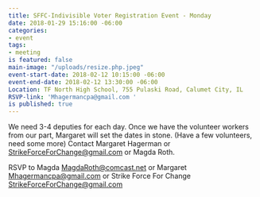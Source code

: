 ```yaml
---
title: SFFC-Indivisible Voter Registration Event - Monday
date: 2018-01-29 15:16:00 -06:00
categories:
- event
tags:
- meeting
is featured: false
main-image: "/uploads/resize.php.jpeg"
event-start-date: 2018-02-12 10:15:00 -06:00
event-end-date: 2018-02-12 13:30:00 -06:00
Location: TF North High School, 755 Pulaski Road, Calumet City, IL
RSVP-link: 'Mhagermancpa@gmail.com '
is published: true
---
```


We need 3-4 deputies for each day. Once we have the volunteer workers from our part, Margaret will set the dates in stone. (Have a few volunteers, need some more) Contact Margaret Hagerman or [StrikeForceForChange@gmail.com](StrikeForceForChange@gmail.com) or Magda Roth.  


RSVP to Magda [MagdaRoth@comcast.net](MagdaRoth@comcast.net)
or Margaret [Mhagermancpa@gmail.com](Mhagermancpa@gmail.com)
or Strike Force For Change [StrikeForceForChange@gmail.com](StrikeForceForChange@gmail.com)